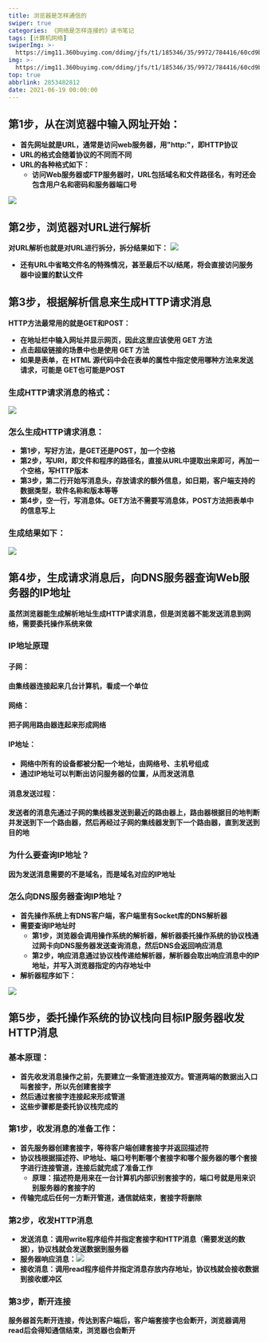 ```yaml
---
title: 浏览器是怎样通信的
swiper: true
categories: 《网络是怎样连接的》读书笔记
tags: [计算机网络]
swiperImg: >-
  https://img11.360buyimg.com/ddimg/jfs/t1/185346/35/9972/784416/60cd9b90Ec7e637f2/434550c6655c617d.jpg
img: >-
  https://img11.360buyimg.com/ddimg/jfs/t1/185346/35/9972/784416/60cd9b90Ec7e637f2/434550c6655c617d.jpg
top: true
abbrlink: 2853482812
date: 2021-06-19 00:00:00
---
```

## 第1步，从在浏览器中输入网址开始：

- **首先网址就是URL，通常是访问web服务器，用"http:"，即HTTP协议**
- **URL的格式会随着协议的不同而不同**
- **URL的各种格式如下：**
   - **访问Web服务器或FTP服务器时，URL包括域名和文件路径名，有时还会包含用户名和密码和服务器端口号**

![](https://img11.360buyimg.com/ddimg/jfs/t1/192120/18/9188/187284/60cd994bE12331888/5d15ca108f2daa5f.jpg)


## 第2步，浏览器对URL进行解析
**对URL解析也就是对URL进行拆分，拆分结果如下：**
![](https://img11.360buyimg.com/ddimg/jfs/t1/25315/31/13123/231182/60cd9d42E76517b5c/4415e5064467809d.jpg)

- **还有URL中省略文件名的特殊情况，甚至最后不以/结尾，将会直接访问服务器中设置的默认文件**


## 第3步，根据解析信息来生成HTTP请求消息
**HTTP方法最常用的就是GET和POST：**

- **在地址栏中输入网址并显示网页，因此这里应该使用 GET 方法**
- **点击超级链接的场景中也是使用 GET 方法**
- **如果是表单，在 HTML 源代码中会在表单的属性中指定使用哪种方法来发送请求，可能是 GET也可能是POST**

### 生成HTTP请求消息的格式：
![](https://img13.360buyimg.com/ddimg/jfs/t1/194117/1/9057/110909/60cdad3dEb4f176eb/1baee7cd88773d39.jpg)

### 怎么生成HTTP请求消息：

- **第1步，写好方法，是GET还是POST，加一个空格**
- **第2步，写URI，即文件和程序的路径名，直接从URL中提取出来即可，再加一个空格，写HTTP版本**
- **第3步，第二行开始写消息头，存放请求的额外信息，如日期，客户端支持的数据类型，软件名称和版本等等**
- **第4步，空一行，写消息体。GET方法不需要写消息体，POST方法把表单中的信息写上**

### 生成结果如下：
![](https://img14.360buyimg.com/ddimg/jfs/t1/177642/23/10196/223242/60cdafceEe9e56c53/4d1133388c4b3978.jpg)


## 第4步，生成请求消息后，向DNS服务器查询Web服务器的IP地址
**虽然浏览器能生成解析地址生成HTTP请求消息，但是浏览器不能发送消息到网络，需要委托操作系统来做**
### IP地址原理
#### 子网：
**由集线器连接起来几台计算机，看成一个单位**
#### 网络：
**把子网用路由器连起来形成网络**
#### IP地址：

- **网络中所有的设备都被分配一个地址，由网络号、主机号组成**
- **通过IP地址可以判断出访问服务器的位置，从而发送消息**

#### 消息发送过程：
**发送者的消息先通过子网的集线器发送到最近的路由器上，路由器根据目的地判断并发送到下一个路由器，然后再经过子网的集线器发到下一个路由器，直到发送到目的地**
### 为什么要查询IP地址？
**因为发送消息需要的不是域名，而是域名对应的IP地址**
### 怎么向DNS服务器查询IP地址？

- **首先操作系统上有DNS客户端，客户端里有Socket库的DNS解析器**
- **需要查询IP地址时**
   - **第1步，浏览器会调用操作系统的解析器，解析器委托操作系统的协议栈通过网卡向DNS服务器发送查询消息，然后DNS会返回响应消息**
   - **第2步，响应消息通过协议栈传递给解析器，解析器会取出响应消息中的IP地址，并写入浏览器指定的内存地址中**
- **解析器程序如下：**

![](https://img12.360buyimg.com/ddimg/jfs/t1/180986/16/10049/89745/60cde338Ef32162ea/4a45757e8b9b22c9.jpg)
## 第5步，委托操作系统的协议栈向目标IP服务器收发HTTP消息
### 基本原理：

- **首先收发消息操作之前，先要建立一条管道连接双方。管道两端的数据出入口叫套接字，所以先创建套接字**
- **然后通过套接字连接起来形成管道**
- **这些步骤都是委托协议栈完成的**

### 第1步，收发消息的准备工作：
- **首先服务器创建套接字，等待客户端创建套接字并返回描述符**
- **协议栈根据描述符、IP地址、端口号判断哪个套接字和哪个服务器的哪个套接字进行连接管道，连接后就完成了准备工作**
   - **原理：描述符是用来在一台计算机内部识别套接字的，端口号就是用来识别服务器的套接字的**
- **传输完成后任何一方断开管道，通信就结束，套接字将删除**

### 第2步，收发HTTP消息
- **发送消息：调用write程序组件并指定套接字和HTTP消息（需要发送的数据），协议栈就会发送数据到服务器**
- **服务器响应消息：**![](https://img14.360buyimg.com/ddimg/jfs/t1/185016/29/10128/91496/60ce01bdEb0e8d8d3/624e0fc6f36db344.jpg)
- **接收消息：调用read程序组件并指定消息存放内存地址，协议栈就会接收数据到接收缓冲区**

### 第3步，断开连接
**服务器首先断开连接，传达到客户端后，客户端套接字也会断开，浏览器调用read后会得知通信结束，浏览器也会断开**
